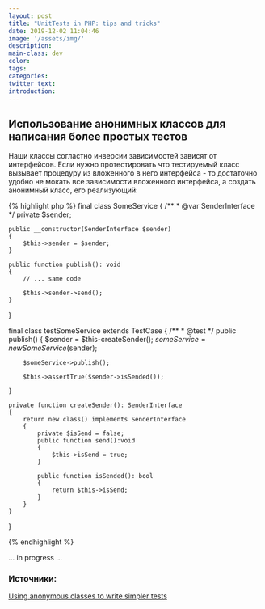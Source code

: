```yaml
---
layout: post
title: "UnitTests in PHP: tips and tricks"
date: 2019-12-02 11:04:46
image: '/assets/img/'
description:
main-class: dev
color:
tags:
categories:
twitter_text:
introduction:
---
```


## Использование анонимных классов для написания более простых тестов
Наши классы согластно инверсии зависимостей зависят от интерфейсов. Если нужно протестировать что тестируемый класс вызывает процедуру из вложенного в него интерфейса - то достаточно удобно не мокать все зависимости вложенного интерфейса, а создать анонимный класс, его реализующий:

{% highlight php %}
final class SomeService
{
   /**
    * @var SenderInterface
    */ 
    private $sender;

    public __constructor(SenderInterface $sender)
    {
        $this->sender = $sender;
    }

    public function publish(): void
    {
        // ... same code

        $this->sender->send();
    }
}

final class testSomeService extends TestCase
{
    /**
     * @test
     */
    public publish()
    {
        $sender = $this-createSender();
        $someService = new SomeService($sender);

        $someService->publish();
        
        $this->assertTrue($sender->isSended());

    }

    private function createSender(): SenderInterface
    {
        return new class() implements SenderInterface
        {
            private $isSend = false;
            public function send():void
            {
                $this->isSend = true;
            }

            public function isSended(): bool
            {
                return $this->isSend;
            }
        }
    }
}

{% endhighlight %}

... in progress ... 

### Источники:
[Using anonymous classes to write simpler tests](https://mnapoli.fr/anonymous-classes-in-tests/)